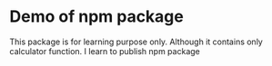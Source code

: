 # Demo of npm package

This package is for learning purpose only. Although it contains only calculator function.
I learn to publish npm package
